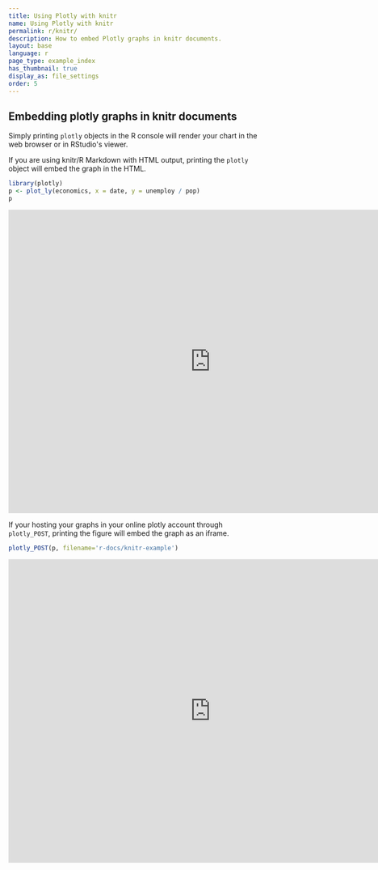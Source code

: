 ```yaml
---
title: Using Plotly with knitr
name: Using Plotly with knitr
permalink: r/knitr/
description: How to embed Plotly graphs in knitr documents.
layout: base
language: r
page_type: example_index
has_thumbnail: true
display_as: file_settings
order: 5
---
```


## Embedding plotly graphs in knitr documents



Simply printing `plotly` objects in the R console will render your chart in the web browser or in RStudio's viewer.

If you are using knitr/R Markdown with HTML output, printing the `plotly` object will embed the graph in the HTML.



```r
library(plotly)
p <- plot_ly(economics, x = date, y = unemploy / pop)
p
```

<iframe height="600" id="igraph" scrolling="no" seamless="seamless" src="https://plot.ly/~RPlotBot/2688.embed" width="800" frameBorder="0"></iframe>

If your hosting your graphs in your online plotly account through `plotly_POST`, printing the figure will embed the graph as an iframe.


```r
plotly_POST(p, filename='r-docs/knitr-example')
```

<iframe height="600" id="igraph" scrolling="no" seamless="seamless" src="https://plot.ly/~RPlotBot/2690.embed" width="800" frameBorder="0"></iframe>
